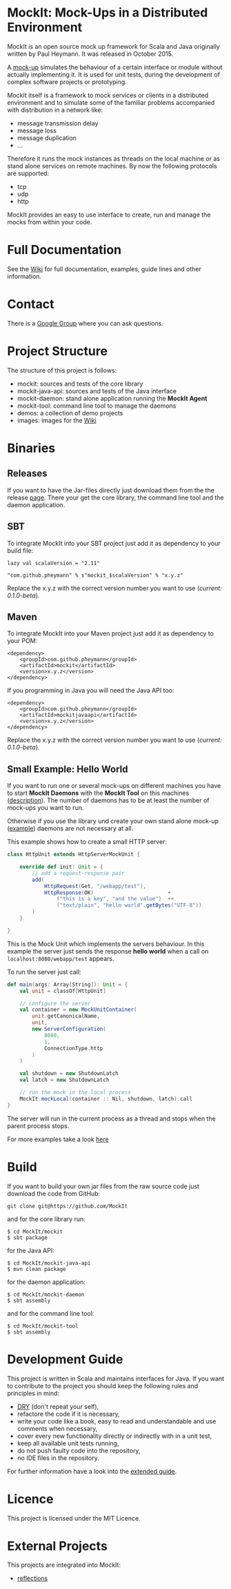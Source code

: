 # MockIt: Mock-Ups in a Distributed Environment

MockIt is an open source mock up framework for Scala and Java originally written by Paul Heymann. 
It was released in October 2015.

A [mock-up](https://en.wikipedia.org/wiki/Mockup#Software_engineering) simulates the 
behaviour of a certain interface or module without actually implementing it. It is 
used for unit tests, during the development of complex software projects or prototyping.

MockIt itself is a framework to mock services or clients in a distributed environment
and to simulate some of the familiar problems accompanied with distribution in a 
network like:

 - message transmission delay
 - message loss
 - message duplication
 - ...

Therefore it runs the mock instances as threads on the local machine or as stand alone
services on remote machines.
By now the following protocols are supported:

 - tcp
 - udp
 - http

MockIt provides an easy to use interface to create, run and manage the mocks
from within your code.


# Full Documentation

See the [Wiki](https://github.com/pheymann/MockIt/wiki) for full documentation, examples, guide lines and other information.


# Contact

There is a [Google Group](https://groups.google.com/forum/#!forum/comgithubpheymannmockit/new) where you can
ask questions.


# Project Structure

The structure of this project is follows:

 - mockit: sources and tests of the core library
 - mockit-java-api: sources and tests of the Java interface
 - mockit-daemon: stand alone application running the **MockIt Agent**
 - mockit-tool: command line tool to manage the daemons
 - demos: a collection of demo projects
 - images: images for the [Wiki](https://github.com/pheymann/MockIt/wiki)


# Binaries

## Releases

If you want to have the Jar-files directly just download them from the
the release [page](https://github.com/pheymann/MockIt/releases). There your get
the core library, the command line tool and the daemon application.

## SBT

To integrate MockIt into your SBT project just add it as dependency to
your build file:

```
lazy val scalaVersion = "2.11"

"com.github.pheymann" % s"mockit_$scalaVersion" % "x.y.z"
```

Replace the x.y.z with the correct version number you want to use (*current: 0.1.0-beta*).

## Maven

To integrate MockIt into your Maven project just add it as dependency to
your POM:

```
<dependency>
    <groupId>com.github.pheymann</groupId>
    <artifactId>mockit</artifactId>
    <version>x.y.z</version>
</dependency>
```

If you programming in Java you will need the Java API too:

```
<dependency>
    <groupId>com.github.pheymann</groupId>
    <artifactId>mockitjavaapi</artifactId>
    <version>x.y.z</version>
</dependency>
```
Replace the x.y.z with the correct version number you want to use (*current: 0.1.0-beta*).

## Small Example: Hello World

If you want to run one or several mock-ups on different machines you have to
start **MockIt Daemons** with the **MockIt Tool** on this machines 
([description](https://github.com/pheymann/MockIt/wiki/How-To-Use#run-a-daemon)). The number of
daemons has to be at least the number of mock-ups you want to run.

Otherwise if you use the library und create your own stand alone mock-up 
([example](https://github.com/pheymann/MockIt/wiki/How-To-Use#http-protocol)) daemons are not necessary at all.

This example shows how to create a small HTTP server:

```Scala
class HttpUnit extends HttpServerMockUnit {

    override def init: Unit = {
        // add a request-response pair
        add(
            HttpRequest(Get, "/webapp/test"),
            HttpResponse(OK)                        +
                ("this is a key", "and the value")  ++
                ("text/plain", "hello world".getBytes("UTF-8"))
        )
    }

}
```

This is the Mock Unit which implements the servers behaviour. In this
example the server just sends the response **hello world** when a call 
on `localhost:8080/webapp/test` appears.

To run the server just call:

```Scala
def main(args: Array[String]): Unit = {
    val unit = classOf[HttpUnit]

    // configure the server
    val container = new MockUnitContainer(
        unit.getCanonicalName,
        unit,
        new ServerConfiguration(
            8080,
            1,
            ConnectionType.http
        )
    )

    val shutdown = new ShutdownLatch
    val latch = new ShutdownLatch

    // run the mock in the local process
    MockIt.mockLocal(container :: Nil, shutdown, latch).call
}
```

The server will run in the current process as a thread and stops when
the parent process stops.

For more examples take a look [here](https://github.com/pheymann/MockIt/wiki/How-To-Use)


# Build

If you want to build your own jar files from the raw source code just 
download the code from GitHub:

`git clone git@https://github.com/MockIt`

and for the core library run:

```
$ cd MockIt/mockit
$ sbt package
```

for the Java API:

```
$ cd MockIt/mockit-java-api
$ mvn clean package
```

for the daemon application:

```
$ cd MockIt/mockit-daemon
$ sbt assembly
```

and for the command line tool:

```
$ cd MockIt/mockit-tool
$ sbt assembly
```

# Development Guide

This project is written in Scala and maintains interfaces for Java. If you
want to contribute to the project you should keep the following rules and 
principles in mind:

 - [DRY](https://en.wikipedia.org/wiki/Don%27t_repeat_yourself) (don't repeat your self),
 - refactore the code if it is necessary,
 - write your code like a book, easy to read and understandable and use
   comments when necessary,
 - cover every new functionality directly or indirectly with in a unit test,
 - keep all available unit tests running,
 - do not push faulty code into the repository,
 - no IDE files in the repository.

For further information have a look into the [extended guide](https://github.com/pheymann/MockIt/wiki/How-To-Contribute).


# Licence

This project is licensed under the MIT Licence.


# External Projects

This projects are integrated into MockIt:

 - [reflections](https://github.com/ronmamo/reflections)
